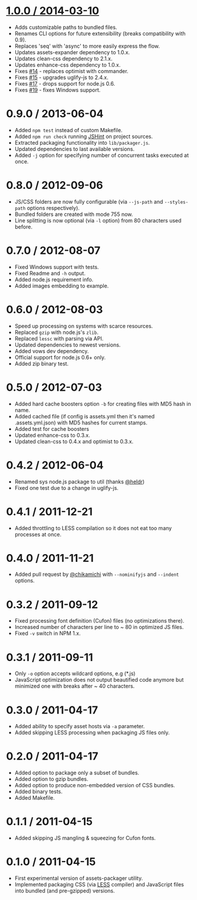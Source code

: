 [1.0.0 / 2014-03-10](https://github.com/GoalSmashers/assets-packager/compare/v0.9.0...v1.0.0)
==================

* Adds customizable paths to bundled files.
* Renames CLI options for future extensibility (breaks compatibility with 0.9).
* Replaces 'seq' with 'async' to more easily express the flow.
* Updates assets-expander dependency to 1.0.x.
* Updates clean-css dependency to 2.1.x.
* Updates enhance-css dependency to 1.0.x.
* Fixes [#14](https://github.com/GoalSmashers/assets-packager/issues/14) - replaces optimist with commander.
* Fixes [#15](https://github.com/GoalSmashers/assets-packager/issues/15) - upgrades uglify-js to 2.4.x.
* Fixes [#17](https://github.com/GoalSmashers/assets-packager/issues/17) - drops support for node.js 0.6.
* Fixes [#19](https://github.com/GoalSmashers/assets-packager/issues/19) - fixes Windows support.

0.9.0 / 2013-06-04
==================

* Added `npm test` instead of custom Makefile.
* Added `npm run check` running [JSHint](https://github.com/jshint/jshint/) on project sources.
* Extracted packaging functionality into `lib/packager.js`.
* Updated dependencies to last available versions.
* Added `-j` option for specifying number of concurrent tasks executed at once.

0.8.0 / 2012-09-06
==================

* JS/CSS folders are now fully configurable (via `--js-path` and `--styles-path` options respectively).
* Bundled folders are created with mode 755 now.
* Line splitting is now optional (via `-l` option) from 80 characters used before.

0.7.0 / 2012-08-07
==================

* Fixed Windows support with tests.
* Fixed Readme and `-h` output.
* Added node.js requirement info.
* Added images embedding to example.

0.6.0 / 2012-08-03
==================

* Speed up processing on systems with scarce resources.
* Replaced `gzip` with node.js's `zlib`.
* Replaced `lessc` with parsing via API.
* Updated dependencies to newest versions.
* Added vows dev dependency.
* Official support for node.js 0.6+ only.
* Added zip binary test.

0.5.0 / 2012-07-03
==================

* Added hard cache boosters option `-b` for creating files with MD5 hash in name.
* Added cached file (if config is assets.yml then it's named .assets.yml.json) with MD5 hashes for current stamps.
* Added test for cache boosters
* Updated enhance-css to 0.3.x.
* Updated clean-css to 0.4.x and optimist to 0.3.x.

0.4.2 / 2012-06-04
==================

* Renamed sys node.js package to util (thanks [@heldr](https://github.com/heldr))
* Fixed one test due to a change in uglify-js.

0.4.1 / 2011-12-21
==================

* Added throttling to LESS compilation so it does not eat too many processes at once.

0.4.0 / 2011-11-21
==================

* Added pull request by [@chikamichi](https://github.com/chikamichi) with `--nominifyjs` and `--indent` options.

0.3.2 / 2011-09-12
==================

* Fixed processing font definition (Cufon) files (no optimizations there).
* Increased number of characters per line to ~ 80 in optimized JS files.
* Fixed `-v` switch in NPM 1.x.

0.3.1 / 2011-09-11
==================

* Only `-o` option accepts wildcard options, e.g (*.js)
* JavaScript optimization does not output beautified code anymore but minimized one with breaks after ~ 40 characters.

0.3.0 / 2011-04-17
==================

* Added ability to specify asset hosts via `-a` parameter.
* Added skipping LESS processing when packaging JS files only.

0.2.0 / 2011-04-17
==================

* Added option to package only a subset of bundles.
* Added option to gzip bundles.
* Added option to produce non-embedded version of CSS bundles.
* Added binary tests.
* Added Makefile.

0.1.1 / 2011-04-15
==================

* Added skipping JS mangling & squeezing for Cufon fonts.

0.1.0 / 2011-04-15
==================

* First experimental version of assets-packager utility.
* Implemented packaging CSS (via [LESS](https://github.com/cloudhead/less.js) compiler)
  and JavaScript files into bundled (and pre-gzipped) versions.
